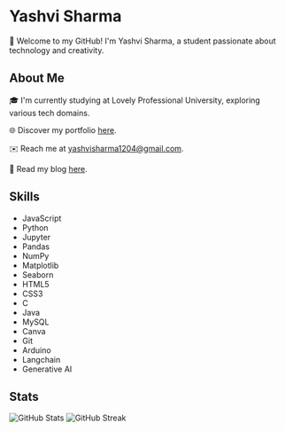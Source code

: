 # Yashvi Sharma

👋 Welcome to my GitHub! I'm Yashvi Sharma, a student passionate about technology and creativity.

## About Me

🎓 I'm currently studying at Lovely Professional University, exploring various tech domains.

🌐 Discover my portfolio [here](https://yashvisharma1204.github.io/Portfolio/).

✉️ Reach me at yashvisharma1204@gmail.com.

📝 Read my blog [here](https://blog95319.wordpress.com/).

## Skills

- JavaScript
- Python
- Jupyter
- Pandas
- NumPy
- Matplotlib
- Seaborn
- HTML5
- CSS3
- C
- Java
- MySQL
- Canva
- Git
- Arduino
- Langchain
- Generative AI

## Stats

![GitHub Stats](https://github-readme-stats.vercel.app/api?username=Yashvisharma1204&theme=vision-friendly-dark&hide_border=true&include_all_commits=true&count_private=true) ![GitHub Streak](https://github-readme-streak-stats.herokuapp.com/?user=Yashvisharma1204&theme=vision-friendly-dark&hide_border=true)
